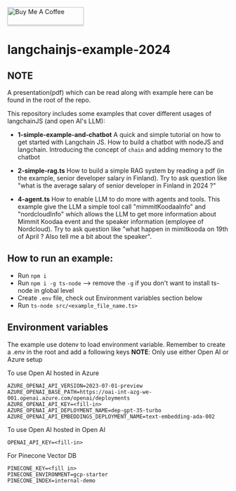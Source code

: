 <a href="https://www.buymeacoffee.com/nnduc1994h" target="_blank"><img src="https://www.buymeacoffee.com/assets/img/custom_images/orange_img.png" alt="Buy Me A Coffee" style="height: 41px !important;width: 174px !important;box-shadow: 0px 3px 2px 0px rgba(190, 190, 190, 0.5) !important;-webkit-box-shadow: 0px 3px 2px 0px rgba(190, 190, 190, 0.5) !important;" ></a>

# langchainjs-example-2024

## NOTE

A presentation(pdf) which can be read along with example here can be found in the root of the repo.

This repository includes some examples that cover different usages of langchainJS (and open AI's LLM):

- **1-simple-example-and-chatbot** A quick and simple tutorial on how to get started with Langchain JS. How to build a chatbot with nodeJS and langchain. Introducing the concept of `chain` and adding memory to the chatbot

- **2-simple-rag.ts** How to build a simple RAG system by reading a pdf (in the example, senior developer salary in Finland). Try to ask question like "what is the average salary of senior developer in Finland in 2024 ?"

- **4-agent.ts** How to enable LLM to do more with agents and tools. This example give the LLM a simple tool call "mimmitKoodaaInfo" and "nordcloudInfo" which allows the LLM to get more information about Mimmit Koodaa event and the speaker information (employee of Nordcloud). Try to ask question like "what happen in mimitkooda on 19th of April ? Also tell me a bit about the speaker".

## How to run an example:

- Run `npm i`
- Run `npm i -g ts-node` --> remove the `-g` if you don't want to install ts-node in global level
- Create `.env` file, check out Environment variables section below
- Run `ts-node src/<example_file_name.ts>`

## Environment variables

The example use dotenv to load environment variable. Remember to create a .env in the root and add a following keys
**NOTE**: Only use either Open AI or Azure setup

To use Open AI hosted in Azure

```
AZURE_OPENAI_API_VERSION=2023-07-01-preview
AZURE_OPENAI_BASE_PATH=https://oai-int-azg-we-001.openai.azure.com/openai/deployments
AZURE_OPENAI_API_KEY=<fill-in>
AZURE_OPENAI_API_DEPLOYMENT_NAME=dep-gpt-35-turbo
AZURE_OPENAI_API_EMBEDDINGS_DEPLOYMENT_NAME=text-embedding-ada-002
```

To use Open AI hosted in Open AI

```
OPENAI_API_KEY=<fill-in>
```

For Pinecone Vector DB

```
PINECONE_KEY=<fill in>
PINECONE_ENVIRONMENT=gcp-starter
PINECONE_INDEX=internal-demo
```
